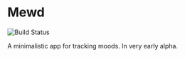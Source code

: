 Mewd
=====================

![Build Status](https://travis-ci.org/klamping/Mewd.svg?branch=master)

A minimalistic app for tracking moods. In very early alpha.
